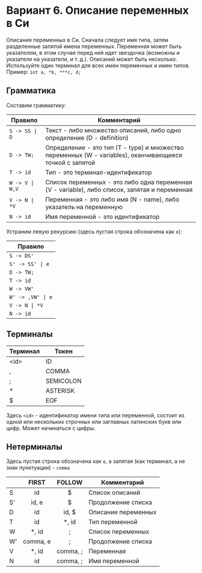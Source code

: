 # Вариант 6. Описание переменных в Си

Описания переменных в Си. Сначала следует имя типа, затем разделенные запятой имена переменных.
Переменная может быть указателем, в этом случае перед ней идет звездочка
(возможны и указатели на указатели, и т. д.). Описаний может быть несколько.
Используйте один терминал для всех имен переменных и имен типов.
Пример: `int a, *b, ***c, d;`

## Грамматика

Составим грамматику:

| Правило        | Комментарий                                                                                              |
|----------------|----------------------------------------------------------------------------------------------------------|
| `S -> SS \| D`  | Текст - либо множество описаний, либо одно определение (D - definition)                                  |
| `D -> TW;`     | Определение - это тип (T - type) и множество переменных (W - variables), оканчивающееся точкой с запятой |
| `T -> id`      | Тип - это терминал-идентификатор                                                                         |
| `W -> V \| W,V` | Список переменных - это либо одна переменная (V - variable), либо список, запятая и переменная           |
| `V -> N \| *V`  | Переменная - это либо имя (N - name), либо указатель на переменную                                       |
| `N -> id`      | Имя переменной - это идентификатор                                                                       |

Устраним левую рекурсию (здесь пустая строка обозначена как `e`):

| Правило          |
|------------------|
| `S -> DS'`       |
| `S' -> SS' \| e`  |
| `D -> TW;`       |
| `T -> id`        |
| `W -> VW'`       |
| `W' -> ,VW' \| e` |
| `V -> N \| *V`    |
| `N -> id`        |


## Терминалы 

| Терминал | Токен     |
|----------|-----------|
| \<id\>     | ID        |
| ,        | COMMA     |
| ;        | SEMICOLON |
| *        | ASTERISK  |
| $        | EOF       |

Здесь `<id>` - идентификатор имени типа или переменной, состоит из одной или нескольких строчных или заглавных латинских букв или цифр.
Может начинаться с цифры.

## Нетерминалы

Здесь пустая строка обозначена как `e`, а запятая (как терминал, а не знак пунктуации) - `comma`

|    | FIRST    | FOLLOW   | Комментарий         |
|----|:--------:|:--------:|---------------------|
| S  | id       | $        | Список описаний     |
| S' | id, e    | $        | Продолжение списка  |
| D  | id       | id, $    | Описание переменных |
| T  | id       | *, id    | Тип переменной      |
| W  | *, id    | ;        | Список переменных   |
| W' | comma, e | ;        | Продолжение списка  |
| V  | *, id    | comma, ; | Переменная          |
| N  | id       | comma, ; | Имя переменной      |